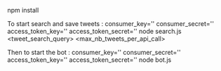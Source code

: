 
npm install

To start search and save tweets :
consumer_key='' consumer_secret='' access_token_key='' access_token_secret='' node search.js <tweet_search_query> <max_nb_tweets_per_api_call>

Then to start the bot :
consumer_key='' consumer_secret='' access_token_key='' access_token_secret='' node bot.js